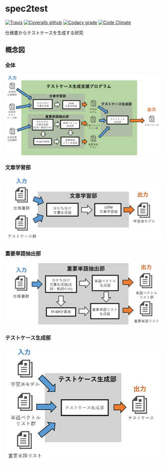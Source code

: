 # spec2test

[![Travis](https://img.shields.io/travis/korosuke613/spec2test/master.svg?style=flat-square)](https://travis-ci.org/korosuke613/spec2test) [![Coveralls github](https://img.shields.io/coveralls/korosuke613/spec2test/master.svg?style=flat-square)](https://coveralls.io/github/korosuke613/spec2test)
 [![Codacy grade](https://img.shields.io/codacy/grade/a834a52e92cb45a294c31d32c5fd3267.svg?style=flat-square)](https://www.codacy.com/app/korosuke613613/spec2test/) [![Code Climate](https://img.shields.io/codeclimate/maintainability/korosuke613/spec2test.svg?style=flat-square)](https://codeclimate.com/github/korosuke613/spec2test)

仕様書からテストケースを生成する研究

## 概念図

### 全体

![全体図](images/全体図.png)

### 文章学習部

![文章学習部](images/文章学習部.png)

### 重要単語抽出部

![重要単語抽出部](images/重要単語抽出部.png)

### テストケース生成部

![テストケース生成部](images/テストケース生成部.png)
